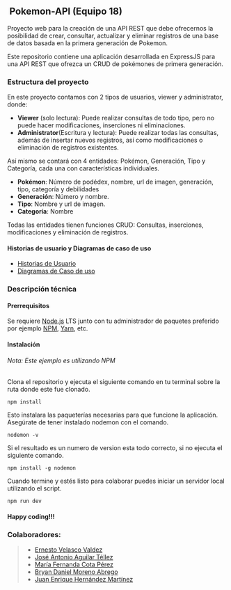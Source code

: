 ## ﻿ Pokemon-API (Equipo 18)

Proyecto web para la creación de una API REST  que debe ofrecernos la posibilidad de crear, consultar, actualizar y eliminar registros de una base de datos basada en la primera generación de Pokemon.

Este repositorio contiene una aplicación desarrollada en ExpressJS para una API REST que ofrezca un CRUD de pokémones de primera generación.

### Estructura del proyecto
 
En este proyecto contamos con 2 tipos de usuarios, viewer y administrator, donde:

 - **Viewer** (solo lectura): Puede realizar consultas de todo tipo, pero no puede hacer modificaciones, inserciones ni eliminaciones.
 - **Administrator**(Escritura y lectura): Puede realizar todas las consultas, además de insertar nuevos registros, así como modificaciones o eliminación de registros existentes.

Así mismo se contará con 4 entidades: Pokémon, Generación, Tipo y Categoría, cada una con características individuales.

 - **Pokémon**: Número de podédex, nombre, url de imagen, generación, tipo, categoría y debilidades
 - **Generación**: Número y nombre.
 - **Tipo**: Nombre y url de imagen.
 - **Categoría**: Nombre

Todas las entidades tienen funciones CRUD: Consultas, inserciones, modificaciones y eliminación de registros.
#### Historias de usuario y Diagramas de caso de uso
- [Historias de Usuario](https://github.com/AbregoDev/pokemon-API/blob/main/Historias%20de%20usuario.md)
- [Diagramas de Caso de uso](https://miro.com/app/board/o9J_lzbh7-k=/)
 
### Descripción técnica 
#### Prerrequisitos

Se requiere [Node.js](https://nodejs.org/) LTS junto con tu administrador de paquetes preferido por ejemplo [NPM](https://npmjs.org/), [Yarn](https://yarnpkg.com/), etc.
#### Instalación
###### Nota: Este ejemplo es utilizando NPM
Clona el repositorio y ejecuta el siguiente comando en tu terminal sobre la ruta donde este fue clonado.

    npm install
Esto instalara las paqueterías necesarias para que funcione la aplicación.
Asegúrate de tener instalado nodemon con el comando.

    nodemon -v
 Si el resultado es un numero de version esta todo correcto, si no ejecuta el siguiente comando.
 

    npm install -g nodemon
Cuando termine y estés listo para colaborar puedes iniciar un servidor local utilizando el script.

    npm run dev
#### Happy coding!!!
### Colaboradores:
> - [Ernesto Velasco Valdez](https://github.com/Ernestve)
> - [José Antonio Aguilar Téllez](https://github.com/pepetellez)
> - [María Fernanda Cota Pérez](https://github.com/mafer13cp)
> - [Bryan Daniel Moreno Abrego](https://github.com/AbregoDev)
> - [Juan Enrique Hernández Martínez](https://github.com/EnriqueHM)





